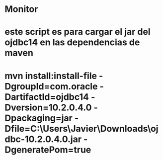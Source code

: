 # Monitor
# este script es para cargar el jar del ojdbc14  en las dependencias de maven

# mvn install:install-file -DgroupId=com.oracle -DartifactId=ojdbc14 -Dversion=10.2.0.4.0 -Dpackaging=jar -Dfile=C:\Users\Javier\Downloads\ojdbc-10.2.0.4.0.jar -DgeneratePom=true
